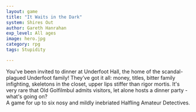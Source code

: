 ```yaml
---
layout: game
title: "It Waits in the Dark"
system: Shires Out
author: Gareth Hanrahan
exp_level: All ages
image: hero.jpg
category: rpg
tags: Stupidity

---
```


You've been invited to dinner at Underfoot Hall, the home of the scandal-plagued Underfoot family\! They’ve got it all: money, titles, bitter family infighting, skeletons in the closet, upper lips stiffer than rigor mortis. It's very rare that Old Golfilmbul admits visitors, let alone hosts a dinner party \- what's going on?  
A game for up to six nosy and mildly inebriated Halfling Amateur Detectives.
